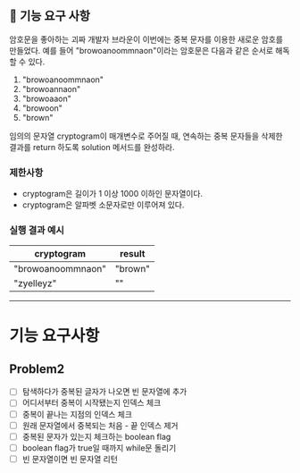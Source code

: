 ## 🚀 기능 요구 사항

암호문을 좋아하는 괴짜 개발자 브라운이 이번에는 중복 문자를 이용한 새로운 암호를 만들었다. 예를 들어 "browoanoommnaon"이라는 암호문은 다음과 같은 순서로 해독할 수 있다.

1. "browoanoommnaon"
2. "browoannaon"
3. "browoaaon"
4. "browoon"
5. "brown"

임의의 문자열 cryptogram이 매개변수로 주어질 때, 연속하는 중복 문자들을 삭제한 결과를 return 하도록 solution 메서드를 완성하라.

### 제한사항

- cryptogram은 길이가 1 이상 1000 이하인 문자열이다.
- cryptogram은 알파벳 소문자로만 이루어져 있다.

### 실행 결과 예시

| cryptogram | result |
| --- | --- |
| "browoanoommnaon" | "brown" |
| "zyelleyz" | "" |

-------------
# 기능 요구사항

## Problem2

- [ ] 탐색하다가 중복된 글자가 나오면 빈 문자열에 추가
- [ ] 어디서부터 중복이 시작됐는지 인덱스 체크
- [ ] 중복이 끝나는 지점의 인덱스 체크
- [ ] 원래 문자열에서 중복되는 처음 - 끝 인덱스 제거
- [ ] 중복된 문자가 있는지 체크하는 boolean flag
- [ ] boolean flag가 true일 때까지 while문 돌리기
- [ ] 빈 문자열이면 빈 문자열 리턴